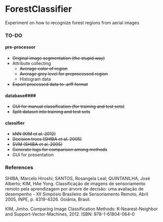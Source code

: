 ForestClassifier
================

Experiment on how to recognize forest regions from aerial images

### TO-DO ###

#### pre-processor ####
* <del>Original image segmentation (the stupid way)</del>
* Attribute collecting
    * <del>Average color of region</del>
    * <del>Average grey level for preprocessed region</del>
    * Histogram data
* <del>Export processed data to .arff format</del>

#### database####
* <del>GUI for manual classification (for training and test sets)</del>
* <del>Split dataset into training and test sets</del>

#### classifier ####
* <del>kNN (KIM et al. 2012)</del>
* <del>Decision trees (SHIBA et al. 2005)</del>
* <del>SVM (SHIBA et al. 2005)</del>
* <del>Generate logs for comparison among methods</del>
* GUI for presentation


### References ###

SHIBA, Marcelo Hiroshi; SANTOS, Rosangela Leal; QUINTANILHA, José Alberto; KIM, HAe Yong. Classificação de imagens de sensoriamento remoto pela aprendizagem por árvore de decisão: uma avaliação de desempenho - XII Simpósio Brasileiro de Sensoriamento Remoto, Abril 2005, INPE, p. 4319-4326. Goiânia, Brasil.

KIM, Jimho. Comparing Image Classification Methods: K-Nearest-Neighbor and Support-Vector-Machines, 2012. ISBN: 978-1-61804-064-0